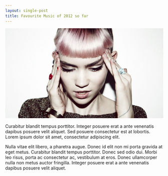 ```yaml
---
layout: single-post
title: Favourite Music of 2012 so far
---
```


<img src="/images/grimes.jpg" Alt="Grimes" />

Curabitur blandit tempus porttitor. Integer posuere erat a ante venenatis dapibus posuere velit aliquet. Sed posuere consectetur est at lobortis. Lorem ipsum dolor sit amet, consectetur adipiscing elit.

Nulla vitae elit libero, a pharetra augue. Donec id elit non mi porta gravida at eget metus. Curabitur blandit tempus porttitor. Donec sed odio dui. Morbi leo risus, porta ac consectetur ac, vestibulum at eros. Donec ullamcorper nulla non metus auctor fringilla. Integer posuere erat a ante venenatis dapibus posuere velit aliquet.